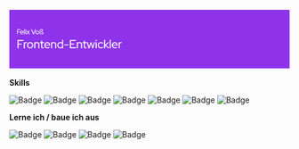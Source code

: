![Header](github-header-image.png)


**Skills**

![Badge](https://img.shields.io/badge/HTML5-E34F26?style=for-the-badge&logo=html5&logoColor=white)
![Badge](https://img.shields.io/badge/CSS3-1572B6?style=for-the-badge&logo=css3&logoColor=white)
![Badge](https://img.shields.io/badge/JavaScript-F7DF1E?style=for-the-badge&logo=javascript&logoColor=black)
![Badge](https://img.shields.io/badge/React-20232A?style=for-the-badge&logo=react&logoColor=61DAFB)
![Badge](https://img.shields.io/badge/Tailwind_CSS-38B2AC?style=for-the-badge&logo=tailwind-css&logoColor=white)
![Badge](https://img.shields.io/badge/Bootstrap-563D7C?style=for-the-badge&logo=bootstrap&logoColor=white)
![Badge](https://img.shields.io/badge/npm-CB3837?style=for-the-badge&logo=npm&logoColor=white)

**Lerne ich / baue ich aus**

![Badge](https://img.shields.io/badge/React-20232A?style=for-the-badge&logo=react&logoColor=61DAFB)
![Badge](https://img.shields.io/badge/Redux-593D88?style=for-the-badge&logo=redux&logoColor=white)
![Badge](https://img.shields.io/badge/React_Router-CA4245?style=for-the-badge&logo=react-router&logoColor=white)
![Badge](https://img.shields.io/badge/Next.js-000?logo=nextdotjs&logoColor=fff&style=for-the-badge)
<!--
**felixvosswork/felixvosswork** is a ✨ _special_ ✨ repository because its `README.md` (this file) appears on your GitHub profile.

Here are some ideas to get you started:

- 🔭 I’m currently working on ...
- 🌱 I’m currently learning ...
- 👯 I’m looking to collaborate on ...
- 🤔 I’m looking for help with ...
- 💬 Ask me about ...
- 📫 How to reach me: ...
- 😄 Pronouns: ...
- ⚡ Fun fact: ...
-->
